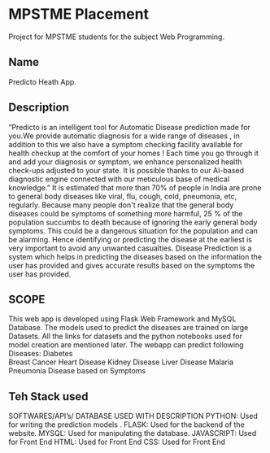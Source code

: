 # MPSTME Placement
Project for MPSTME students for the subject Web Programming.

## Name
Predicto Heath App.

## Description
“Predicto is an intelligent tool for Automatic Disease prediction made for you.We provide automatic diagnosis for a wide range of diseases , in addition to this we also have a symptom checking facility available for health checkup at the comfort of your homes !
Each time you go through it and add your diagnosis or symptom, we enhance personalized health check-ups adjusted to your state. It is possible thanks to our AI-based diagnostic engine connected with our meticulous base of medical knowledge.”
It is estimated that more than 70% of people in India are prone to general body diseases like viral, flu, cough, cold, pneumonia,  etc, regularly. Because many people don't realize that the general body diseases could be symptoms of something more harmful, 25 % of the population succumbs to death because of ignoring the early general body symptoms. This could be a dangerous situation for the population and can be alarming. Hence identifying or predicting the disease at the earliest is very important to avoid any unwanted casualties.
Disease Prediction is a system which helps in predicting the diseases based on the information the user has provided and gives accurate results based on the symptoms the user has provided.


## SCOPE
This web app is developed using Flask Web Framework and MySQL Database. The models used to predict the diseases are trained on large Datasets. All the links for datasets and the python notebooks used for model creation are mentioned later. The webapp can predict following Diseases:
Diabetes <br>
Breast Cancer
Heart Disease
Kidney Disease
Liver Disease
Malaria
Pneumonia
Disease based on Symptoms 

## Teh Stack used
SOFTWARES/API’s/ DATABASE USED WITH DESCRIPTION
PYTHON: Used for writing the prediction models .
FLASK: Used for the backend of the website.
MYSQL: Used for manipulating the database.
JAVASCRIPT: Used for Front End
HTML: Used for Front End
CSS: Used for Front End

